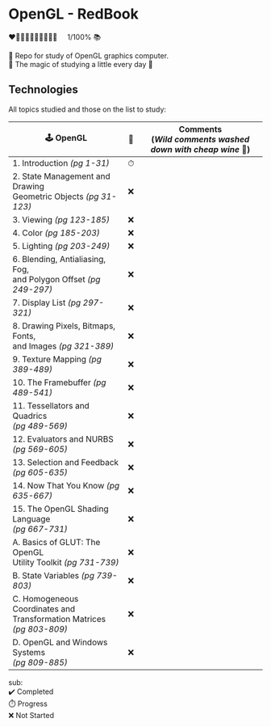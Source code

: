 # OpenGL - RedBook
   
<p>
❤🖤🖤🖤🖤🖤🖤🖤🖤🖤 &nbsp&nbsp&nbsp 1/100% 📚        
</p>         

📕	 Repo for study of OpenGL graphics computer.<br>
👾  The magic of studying a little every day 👾 

## Technologies 
All topics studied and those on the list to study:

|🕹 OpenGL                                                                   | 💾 | Comments <br> (*Wild comments washed down with cheap wine* 🍷)  |         
| ---------------------------------------------------------------------------| -- | -                                                               |   
| 1. Introduction  *(pg 1-31)*                                               | ⏱ |                                                                 |            
| 2. State Management and Drawing <br> Geometric Objects *(pg 31-123)*       | ❌ |                                                                 |
| 3. Viewing *(pg 123-185)*                                                  | ❌ |                                                                 |
| 4. Color *(pg 185-203)*                                                    | ❌ |                                                                 |
| 5. Lighting *(pg 203-249)*                                                 | ❌ |                                                                 | 
| 6. Blending, Antialiasing, Fog, <br> and Polygon Offset *(pg 249-297)*     | ❌ |                                                                 |
| 7. Display List *(pg 297-321)*                                             | ❌ |                                                                 |
| 8. Drawing Pixels, Bitmaps, Fonts,<br> and Images *(pg 321-389)*           | ❌ |                                                                 |
| 9. Texture Mapping *(pg 389-489)*                                          | ❌ |                                                                 | 
| 10. The Framebuffer *(pg 489-541)*                                         | ❌ |                                                                 |    
| 11. Tessellators and Quadrics <br>*(pg 489-569)*                           | ❌ |                                                                 | 
| 12. Evaluators and NURBS *(pg 569-605)*                                    | ❌ |                                                                 | 
| 13. Selection and Feedback *(pg 605-635)*                                  | ❌ |                                                                 | 
| 14. Now That You Know *(pg 635-667)*                                       | ❌ |                                                                 | 
| 15. The OpenGL Shading Language <br>*(pg 667-731)*                         | ❌ |                                                                 | 
| A. Basics of GLUT: The OpenGL <br> Utility Toolkit *(pg 731-739)*          | ❌ |                                                                 | 
| B. State Variables *(pg 739-803)*                                          | ❌ |                                                                 | 
| C. Homogeneous Coordinates and <br> Transformation Matrices *(pg 803-809)* | ❌ |                                                                 | 
| D. OpenGL and Windows Systems <br>*(pg 809-885)*                           | ❌ |                                                                 | 


sub:<br>
:heavy_check_mark: Completed <br>
:stopwatch: Progress <br>
:x: Not Started <br>
